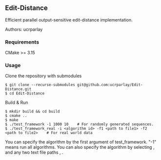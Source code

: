 ## Edit-Distance

Efficient parallel output-sensitive edit-distance implementation.

Authors: ucrparlay

### Requirements

CMake >= 3.15

### Usage

Clone the repository with submodules
```
$ git clone --recurse-submodules git@github.com:ucrparlay/Edit-Distance.git
$ cd Edit-Distance
```

Build & Run
```
$ mkdir build && cd build
$ cmake ..
$ make
$ ./test_framework -1 1000 10    # For randomly generated sequences.
$ ./test_framework_real -i <algorithm id> -f1 <path to file1> -f2 <path to file2>    # For real world data
```

You can specify the algorithm by the first argument of test_framework. "-1" means run all algorithms. You can also specify the algorithm by selecting <algorithm id>, and any two text file paths <path to file1>, <path to file2>.


